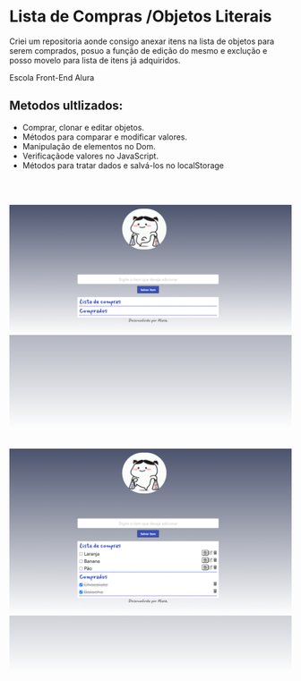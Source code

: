 # Lista de Compras /Objetos Literais

<p>Criei um repositoria aonde consigo anexar itens na lista de objetos para serem comprados, posuo a função de edição do mesmo e exclução e posso movelo para lista de itens já adquiridos.</p>
<p> Escola Front-End Alura</p>

## Metodos ultlizados:
<ul>
<li>Comprar, clonar e editar objetos.</li>
<li>Métodos para comparar e modificar valores.</li>
<li>Manipulação de elementos no Dom.</li>
<li>Verificaçãode valores no JavaScript.</li>
<li>Métodos para tratar dados e salvá-los no localStorage</li>
</ul>

<br>
<br>

![preview](assets/img/preview1.png#vitrinedev)
<br>
<br>

![preview](assets/img/preview2.png)
